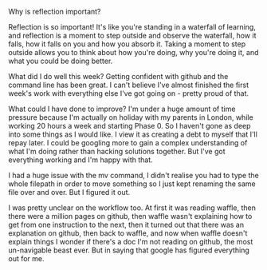 Why is reflection important?

Reflection is so important! It's like you're standing in a waterfall of learning, and reflection is a moment to step outside and observe the waterfall, how it falls, how it falls on you and how you absorb it. Taking a moment to step outside allows you to think about how you're doing, why you're doing it, and what you could be doing better.

 What did I do well this week?
Getting confident with github and the command line has been great. I can't believe I've almost finished the first week's work with everything else I've got going on - pretty proud of that.

 What could I have done to improve?
 I'm under a huge amount of time pressure because I'm actually on holiday with my parents in London, while working 20 hours a week and starting Phase 0. So I haven't gone as deep into some things as I would like. I view it as creating a debt to myself that I'll repay later. I could be googling more to gain a complex understanding of what I'm doing rather than hacking solutions together. But I've got everything working and I'm happy with that.

 I had a huge issue with the mv command, I didn't realise you had to type the whole filepath in order to move something so I just kept renaming the same file over and over. But I figured it out.

 I was pretty unclear on the workflow too. At first it was reading waffle, then there were a million pages on github, then waffle wasn't explaining how to get from one instruction to the next, then it turned out that there was an explanation on github, then back to waffle, and now when waffle doesn't explain things I wonder if there's a doc I'm not reading on github, the most un-navigable beast ever. But in saying that google has figured everything out for me.

 
